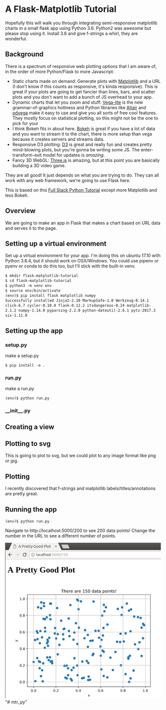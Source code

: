 # A Flask-Matplotlib Tutorial

Hopefully this will walk you through integrating semi-responsive matplotlib charts in a small flask app using Python 3.6. Python2 was awesome but please stop using it. Install 3.6 and give f-strings a whirl, they are wonderful. 

## Background
There is a spectrum of responsive web plotting options that I am aware of, in the order of more Python/Flask to more Javascript:
 * Static charts made on demand: Generate plots with [Matplotlib](https://matplotlib.org/) and a URL (I don't know if this counts as responsive, it's kinda responsive). This is great if your plots are going to get fancier than lines, bars, and scatter plots and you don't want to add a bunch of JS overhead to your app.
 * Dynamic charts that let you zoom and stuff: [Vega-lite](https://vega.github.io/vega-lite/) is the new grammar-of-graphics hottness and Python libraries like [Altair](https://altair-viz.github.io/) and [pdvega](https://jakevdp.github.io/pdvega/) make it easy to use and give you all sorts of free cool features. They mostly focus on statistical plotting, so this might not be the one to pick for your 
 * I think Bokeh fits in about here. [Bokeh](https://bokeh.pydata.org) is great if you have a lot of data and you want to stream it to the chart, there is more setup than vega because it creates servers and streams data. 
 * Responsive D3 plotting: [D3](https://d3js.org/) is great and really fun and creates pretty mind-blowing plots, but you're gonna be writing some JS. The enter-transform-exit model for updates is *amazing*.
 * Fancy 3D WebGL: [Three.js](https://threejs.org/) is amazing, but at this point you are basically building a 3D video game. 
 
 They are all good! It just depends on what you are trying to do. They can all work with any web framework, we're going to use Flask here.

 This is based on this [Full Stack Python Tutorial](https://www.fullstackpython.com/blog/responsive-bar-charts-bokeh-flask-python-3.html) except more Matplotlib and less Bokeh.

## Overview
We are going to make an app in Flask that makes a chart based on URL data and serves it to the page.

## Setting up a virtual environment
Set up a virtual environment for your app. I'm doing this on ubuntu 17.10 with Python 3.6.4, but it should work on OSX/Windows. You could use pipenv or pyenv or conda to do this too, but I'll stick with the built-in venv. 
```
$ mkdir flask-matplotlib-tutorial
$ cd flask-matplotlib-tutorial
$ python3 -m venv env
$ source env/bin/activate
(env)$ pip install flask matplotlib numpy
Successfully installed Jinja2-2.10 MarkupSafe-1.0 Werkzeug-0.14.1 click-6.7 cycler-0.10.0 flask-0.12.2 itsdangerous-0.24 matplotlib-2.1.2 numpy-1.14.0 pyparsing-2.2.0 python-dateutil-2.6.1 pytz-2017.3 six-1.11.0
```

## Setting up the app

### setup.py
make a setup.py
```
$ pip install -e .
```
### run.py
make a run.py
```
(env)$ python run.py
```

### \_\_init\_\_.py


## Creating a view
## Plotting to svg
This is going to plot to svg, but we could plot to any image format like png or jpg.
## Plotting
I recently discovered that f-strings and matplotlib labels/titles/annotations are pretty great.

## Running the app
```
(env)$ python run.py 
```
Navigate to http://localhost:5000/200 to see 200 data points! Change the number in the URL to see a different number of points.

![A Plot](images/a_good_plot.png)
"# mtr_py" 
